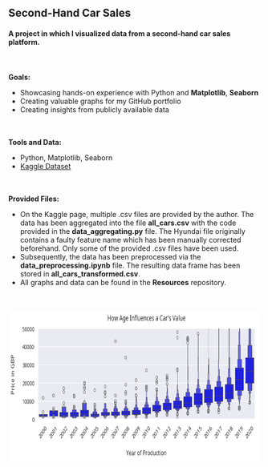 ## Second-Hand Car Sales

#### A project in which I visualized data from a second-hand car sales platform.

<br> </br>
**Goals:**
* Showcasing hands-on experience with Python and **Matplotlib**, **Seaborn**
* Creating valuable graphs for my GitHub portfolio
* Creating insights from publicly available data

<br></br>
**Tools and Data:**
* Python, Matplotlib, Seaborn
* [Kaggle Dataset](https://www.kaggle.com/datasets/adityadesai13/used-car-dataset-ford-and-mercedes)

<br></br>
**Provided Files:**
* On the Kaggle page, multiple .csv files are provided by the author. The data has been aggregated into the file **all_cars.csv** with the code provided in the **data_aggregating.py** file. The Hyundai file originally contains a faulty feature name which has been manually corrected beforehand. Only some of the provided .csv files have been used.
* Subsequently, the data has been preprocessed via the **data_preprocessing.ipynb** file. The resulting data frame has been stored in **all_cars_transformed.csv**.
* All graphs and data can be found in the **Resources** repository.

<br></br>
<img src="https://github.com/wolfno/Data-Preprocessing/blob/main/UK%20Car%20Sales/Resources/car_age.png" height="300" />


